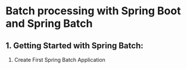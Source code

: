 # Batch processing with Spring Boot and Spring Batch
## 1. Getting Started with Spring Batch:
1. Create First Spring Batch Application

